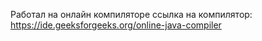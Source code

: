 Работал на онлайн компиляторе
ссылка на компилятор:
https://ide.geeksforgeeks.org/online-java-compiler
